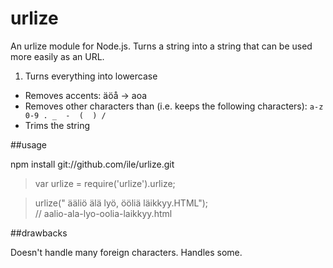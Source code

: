 urlize
======

An urlize module for Node.js. Turns a string into a string that can be used more easily as an URL.

1. Turns everything into lowercase
- Removes accents: äöå -> aoa
- Removes other characters than (i.e. keeps the following characters): `a-z 0-9 . _  -  (  ) /`
- Trims the string

##usage

npm install git://github.com/ile/urlize.git

> var urlize = require('urlize').urlize; 


> urlize("  ääliö älä lyö, ööliä läikkyy.HTML");  
> // aalio-ala-lyo-oolia-laikkyy.html

##drawbacks

Doesn't handle many foreign characters. Handles some.
